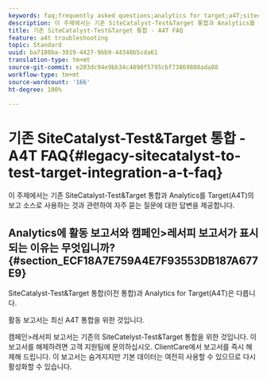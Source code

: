 ```yaml
---
keywords: faq;frequently asked questions;analytics for target;a4T;sitecatalyst;campaign>recipe;test&target;integration
description: 이 주제에서는 기존 SiteCatalyst-Test&Target 통합과 Analytics를 Target(A4T)의 보고 소스로 사용하는 것과 관련하여 자주 묻는 질문에 대한 답변을 제공합니다.
title: 기존 SiteCatalyst-Test&Target 통합 - A4T FAQ
feature: a4t troubleshooting
topic: Standard
uuid: ba7180ba-3919-4427-9bb9-44348b5cda61
translation-type: tm+mt
source-git-commit: e203dc94e9bb34c4090f5795cbf73869808ada88
workflow-type: tm+mt
source-wordcount: '166'
ht-degree: 100%

---
```



# 기존 SiteCatalyst-Test&amp;Target 통합 - A4T FAQ{#legacy-sitecatalyst-to-test-target-integration-a-t-faq}

이 주제에서는 기존 SiteCatalyst-Test&amp;Target 통합과 Analytics를 Target(A4T)의 보고 소스로 사용하는 것과 관련하여 자주 묻는 질문에 대한 답변을 제공합니다.

## Analytics에 활동 보고서와 캠페인>레서피 보고서가 표시되는 이유는 무엇입니까? {#section_ECF18A7E759A4E7F93553DB187A677E9}

SiteCatalyst-Test&amp;Target 통합(이전 통합)과 Analytics for Target(A4T)은 다릅니다.

활동 보고서는 최신 A4T 통합을 위한 것입니다.

캠페인>레서피 보고서는 기존의 SiteCatelyst-Test&amp;Target 통합을 위한 것입니다. 이 보고서를 해제하려면 고객 지원팀에 문의하십시오. ClientCare에서 보고서를 즉시 해제해 드립니다. 이 보고서는 숨겨지지만 기본 데이터는 여전히 사용할 수 있으므로 다시 활성화할 수 있습니다.
